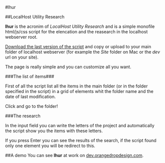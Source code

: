 #lhur

##LocalHost Utility Research

**lhur** is the acronim of *LocalHost Utility Research* and is a simple monofile html/js/css script for the elencation and the reasearch in the localhost webserver root.

[Download the last version of the script](https://github.com/andrearufo/lhur/archive/master.zip "Download lhur from GitHub") and copy or upload to your main folder of localhost webserver (for example the *Site* folder on Mac or the *dev* url on your site).

The page is really simple and you can customize all you want.

###The list of items###

First of all the script list all the items in the main folder (or in the folder specified in the script) in a grid of elements whit the folder name and the date of last modification.

Click and go to the folder!

###The research

In the input field you can write the letters of the project and automatically the script show you the items with these letters.

If you press Enter you can see the results of the search, if the script found only one element you will be redirect to this.

##A demo
You can see **lhur** at work on [dev.orangedropdesign.com](http://dev.orangedropdesign.com "Orange Drop Design Dev").
